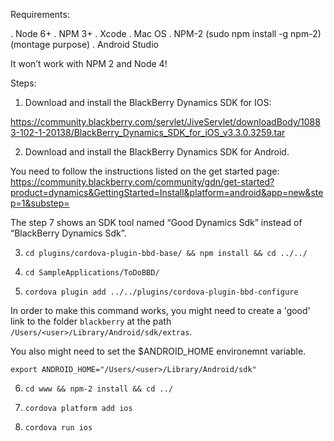 Requirements:

. Node 6+
. NPM 3+
. Xcode
. Mac OS
. NPM-2 (sudo npm install -g npm-2) (montage purpose)
. Android Studio

It won’t work with NPM 2 and Node 4!

Steps:

1. Download and install the BlackBerry Dynamics SDK for IOS:

https://community.blackberry.com/servlet/JiveServlet/downloadBody/10883-102-1-20138/BlackBerry_Dynamics_SDK_for_iOS_v3.3.0.3259.tar

2. Download and install the BlackBerry Dynamics SDK for Android.

You need to follow the instructions listed on the get started page:
https://community.blackberry.com/community/gdn/get-started?product=dynamics&GettingStarted=Install&platform=android&app=new&step=1&substep=

The step 7 shows an SDK tool named “Good Dynamics Sdk” instead of “BlackBerry Dynamics Sdk”.

3. `cd plugins/cordova-plugin-bbd-base/ && npm install && cd ../../`

4. `cd SampleApplications/ToDoBBD/`

5. `cordova plugin add ../../plugins/cordova-plugin-bbd-configure`

In order to make this command works, you might need to create a 'good' link to the folder `blackberry` at the path `/Users/<user>/Library/Android/sdk/extras`.
 
You also might need to set the $ANDROID_HOME environemnt variable.

`export ANDROID_HOME="/Users/<user>/Library/Android/sdk"`

6. `cd www && npm-2 install && cd ../`

7. `cordova platform add ios`

8. `cordova run ios`
